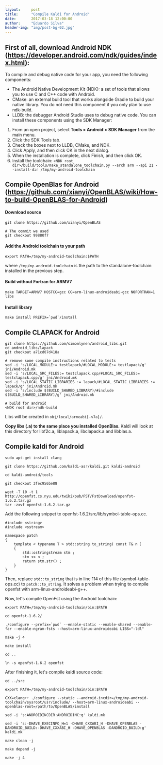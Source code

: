 ```yaml
---
layout:     post
title:      "Compile Kaldi for Android"
date:       2017-03-18 12:00:00
author:     "Eduardo Silva"
header-img: "img/post-bg-02.jpg"
---
```


## First of all, download Android NDK (https://developer.android.com/ndk/guides/index.html):

To compile and debug native code for your app, you need the following components:

* The Android Native Development Kit (NDK): a set of tools that allows you to use C and C++ code with Android.
* CMake: an external build tool that works alongside Gradle to build your native library. You do not need this component if you only plan to use ndk-build.
* LLDB: the debugger Android Studio uses to debug native code.
You can install these components using the SDK Manager:

1. From an open project, select **Tools > Android > SDK Manager** from the main menu.
2. Click the SDK Tools tab.
3. Check the boxes next to LLDB, CMake, and NDK.
4. Click Apply, and then click OK in the next dialog.
5. When the installation is complete, click Finish, and then click OK.
6. Install the toolchain: `<NDK root dir>/build/tools/make_standalone_toolchain.py --arch arm --api 21 --install-dir /tmp/my-android-toolchain`


## Compile OpenBlas for Android (https://github.com/xianyi/OpenBLAS/wiki/How-to-build-OpenBLAS-for-Android)

#### Download source
```
git clone https://github.com/xianyi/OpenBLAS

# The commit we used
git checkout 99880f7
```

#### Add the Android toolchain to your path
```
export PATH=/tmp/my-android-toolchain:$PATH
```
where `/tmp/my-android-toolchain` is the path to the standalone-toolchain installed in the previous step.

#### Build without Fortran for ARMV7
```
make TARGET=ARMV7 HOSTCC=gcc CC=arm-linux-androideabi-gcc NOFORTRAN=1 libs
```

#### Install library
```
make install PREFIX=`pwd`/install
```


## Compile CLAPACK for Android

```
git clone https://github.com/simonlynen/android_libs.git
cd android_libs/lapack
git checkout a71cd07d418a

# remove some compile instructions related to tests
sed -i 's/LOCAL_MODULE:= testlapack/#LOCAL_MODULE:= testlapack/g' jni/Android.mk
sed -i 's/LOCAL_SRC_FILES:= testclapack.cpp/#LOCAL_SRC_FILES:= testclapack.cpp/g' jni/Android.mk
sed -i 's/LOCAL_STATIC_LIBRARIES := lapack/#LOCAL_STATIC_LIBRARIES := lapack/g' jni/Android.mk
sed -i 's/include $(BUILD_SHARED_LIBRARY)/#include $(BUILD_SHARED_LIBRARY)/g' jni/Android.mk

# build for android
<NDK root dir>/ndk-build
```

Libs will be created in `obj/local/armeabi[-v7a]/`.

**Copy libs (.a) to the same place you installed OpenBlas**. Kaldi will look at this directory for libf2c.a, liblapack.a, libclapack.a and libblas.a.


## Compile kaldi for Android

```
sudo apt-get install clang

git clone https://github.com/kaldi-asr/kaldi.git kaldi-android

cd kaldi-android/tools

git checkout 3fec956be88

wget -T 10 -t 1 http://openfst.cs.nyu.edu/twiki/pub/FST/FstDownload/openfst-1.6.2.tar.gz 
tar -zxvf openfst-1.6.2.tar.gz
```

Add the following snippet to openfst-1.6.2/src/lib/symbol-table-ops.cc.

```
#include <string>
#include <sstream>

namespace patch
{
    template < typename T > std::string to_string( const T& n )
    {
        std::ostringstream stm ;
        stm << n ;
        return stm.str() ;
    }
}
```

Then, replace `std::to_string` that is in line 114 of this file (symbol-table-ops.cc) to `patch::to_string`.  It solves a problem when trying to compile openfst with arm-linux-androideabi-g++. 

Now, let's compile OpenFst using the Android toolchain:

```
export PATH=/tmp/my-android-toolchain/bin:$PATH

cd openfst-1.6.2/

./configure --prefix=`pwd` --enable-static --enable-shared --enable-far --enable-ngram-fsts --host=arm-linux-androideabi LIBS="-ldl"

make -j 4

make install 

cd ..

ln -s openfst-1.6.2 openfst
```


After finishing it, let's compile kaldi source code:

```
cd ../src

export PATH=/tmp/my-android-toolchain/bin:$PATH

CXX=clang++ ./configure --static --android-incdir=/tmp/my-android-toolchain/sysroot/usr/include/ --host=arm-linux-androideabi --openblas-root=/path/to/OpenBLAS/install

sed -i 's:ANDROIDINCDIR:ANDROIDINC:g' kaldi.mk

sed -i 's:-DHAVE_EXECINFO_H=1 -DHAVE_CXXABI_H -DHAVE_OPENBLAS -DANDROID_BUILD:-DHAVE_CXXABI_H -DHAVE_OPENBLAS -DANDROID_BUILD:g' kaldi.mk

make clean -j

make depend -j

make -j 4

```
